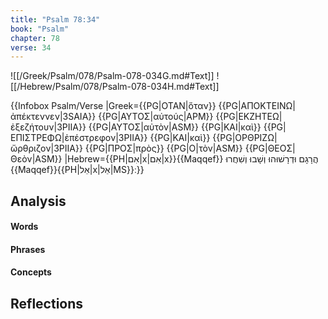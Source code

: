 ```yaml
---
title: "Psalm 78:34"
book: "Psalm"
chapter: 78
verse: 34
---
```

![[/Greek/Psalm/078/Psalm-078-034G.md#Text]]
![[/Hebrew/Psalm/078/Psalm-078-034H.md#Text]]

{{Infobox Psalm/Verse 
|Greek={{PG|ΟΤΑΝ|ὅταν}} {{PG|ΑΠΟΚΤΕΙΝΩ|ἀπέκτεννεν|3SAIA}} {{PG|ΑΥΤΟΣ|αὐτούς|APM}} {{PG|ΕΚΖΗΤΕΩ|ἐξεζήτουν|3PIIA}} {{PG|ΑΥΤΟΣ|αὐτὸν|ASM}} {{PG|ΚΑΙ|καὶ}} {{PG|ΕΠΙΣΤΡΕΦΩ|ἐπέστρεφον|3PIIA}} {{PG|ΚΑΙ|καὶ}} {{PG|ΟΡΘΡΙΖΩ|ὤρθριζον|3PIIA}} {{PG|ΠΡΟΣ|πρὸς}} {{PG|Ο|τὸν|ASM}} {{PG|ΘΕΟΣ|Θεὸν|ASM}}
|Hebrew={{PH|אִם|x|אִם|x}}{{Maqqef}}
הֲרָגָם
וּדְרָשׁוּהוּ
וְשָׁבוּ
וְשִׁחֲרוּ
{{Maqqef}}{{PH|אֵל|x|אֵל|MS}}׃
}}

## Analysis

#### Words

#### Phrases

#### Concepts

## Reflections
